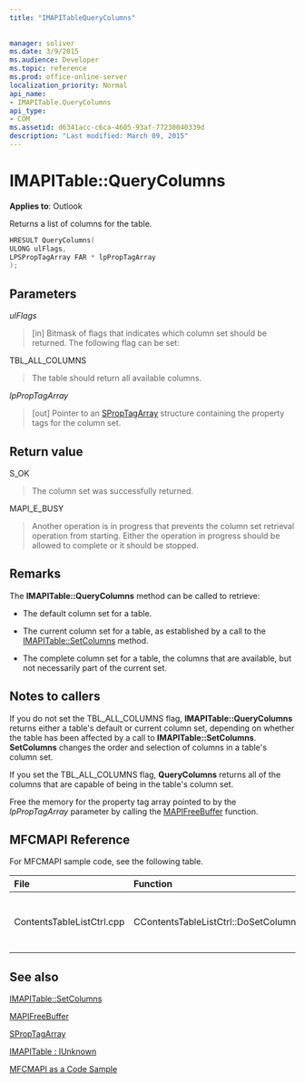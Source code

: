 ```yaml
---
title: "IMAPITableQueryColumns"
 
 
manager: soliver
ms.date: 3/9/2015
ms.audience: Developer
ms.topic: reference
ms.prod: office-online-server
localization_priority: Normal
api_name:
- IMAPITable.QueryColumns
api_type:
- COM
ms.assetid: d6341acc-c6ca-4605-93af-77230040339d
description: "Last modified: March 09, 2015"
---
```


# IMAPITable::QueryColumns

  
  
**Applies to**: Outlook 
  
Returns a list of columns for the table.
  
```cpp
HRESULT QueryColumns(
ULONG ulFlags,
LPSPropTagArray FAR * lpPropTagArray
);
```

## Parameters

 _ulFlags_
  
> [in] Bitmask of flags that indicates which column set should be returned. The following flag can be set:
    
TBL_ALL_COLUMNS 
  
> The table should return all available columns.
    
 _lpPropTagArray_
  
> [out] Pointer to an [SPropTagArray](sproptagarray.md) structure containing the property tags for the column set. 
    
## Return value

S_OK 
  
> The column set was successfully returned.
    
MAPI_E_BUSY 
  
> Another operation is in progress that prevents the column set retrieval operation from starting. Either the operation in progress should be allowed to complete or it should be stopped.
    
## Remarks

The **IMAPITable::QueryColumns** method can be called to retrieve: 
  
- The default column set for a table.
    
- The current column set for a table, as established by a call to the [IMAPITable::SetColumns](imapitable-setcolumns.md) method. 
    
- The complete column set for a table, the columns that are available, but not necessarily part of the current set.
    
## Notes to callers

If you do not set the TBL_ALL_COLUMNS flag, **IMAPITable::QueryColumns** returns either a table's default or current column set, depending on whether the table has been affected by a call to **IMAPITable::SetColumns**. **SetColumns** changes the order and selection of columns in a table's column set. 
  
If you set the TBL_ALL_COLUMNS flag, **QueryColumns** returns all of the columns that are capable of being in the table's column set. 
  
Free the memory for the property tag array pointed to by the  _lpPropTagArray_ parameter by calling the [MAPIFreeBuffer](mapifreebuffer.md) function. 
  
## MFCMAPI Reference

For MFCMAPI sample code, see the following table.
  
|**File**|**Function**|**Comment**|
|:-----|:-----|:-----|
|ContentsTableListCtrl.cpp  <br/> |CContentsTableListCtrl::DoSetColumns  <br/> |MFCMAPI uses the **IMAPITable::QueryColumns** method to retrieve the current column set for a table so the user can edit it.  <br/> |
   
## See also



[IMAPITable::SetColumns](imapitable-setcolumns.md)
  
[MAPIFreeBuffer](mapifreebuffer.md)
  
[SPropTagArray](sproptagarray.md)
  
[IMAPITable : IUnknown](imapitableiunknown.md)


[MFCMAPI as a Code Sample](mfcmapi-as-a-code-sample.md)

